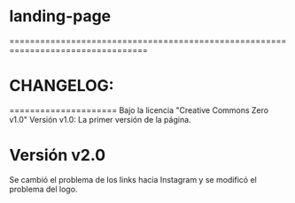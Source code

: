 # landing-page
=================================================================================
# CHANGELOG:
=====================
Bajo la licencia "Creative Commons Zero v1.0"
Versión v1.0:
La primer versión de la página.
# Versión v2.0
Se cambió el problema de los links hacia Instagram
y se modificó el problema del logo.
